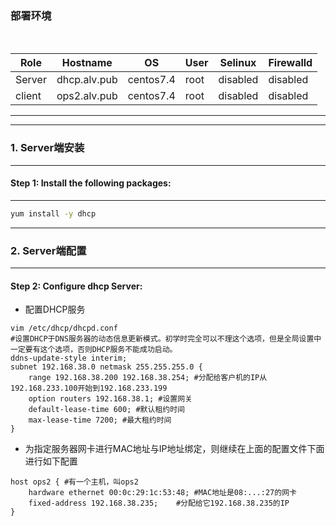 ### 部署环境
<html>
<table>
    <thead>
        <th>Role</th>
        <th>Hostname</th>
        <th>OS</th>
        <th>User</th>
        <th>Selinux</th>
        <th>Firewalld</th>
    </thead>
    <tr>
        <td>Server</td>
        <td>dhcp.alv.pub</td>
        <td>centos7.4</td>
        <td>root</td>
        <td>disabled</td>
        <td>disabled</td>
    </tr>
    <tr>
        <td>client</td>
        <td>ops2.alv.pub</td>
        <td>centos7.4</td>
         <td>root</td>
        <td>disabled</td>
        <td>disabled</td>
    </tr>
</table>
 </html>

---

---
###  1. Server端安装
---

#### Step 1: Install the following packages:

---

```bash
yum install -y dhcp
```


---
###  2. Server端配置
---

#### Step 2: Configure dhcp Server: 

-  配置DHCP服务
```
vim /etc/dhcp/dhcpd.conf
#设置DHCP于DNS服务器的动态信息更新模式。初学时完全可以不理这个选项，但是全局设置中一定要有这个选项，否则DHCP服务不能成功启动。
ddns-update-style interim;
subnet 192.168.38.0 netmask 255.255.255.0 {
    range 192.168.38.200 192.168.38.254; #分配给客户机的IP从192.168.233.100开始到192.168.233.199
    option routers 192.168.38.1; #设置网关
    default-lease-time 600; #默认租约时间
    max-lease-time 7200; #最大租约时间
}

```
- 为指定服务器网卡进行MAC地址与IP地址绑定，则继续在上面的配置文件下面进行如下配置
```
host ops2 { #有一个主机，叫ops2
    hardware ethernet 00:0c:29:1c:53:48; #MAC地址是08:...:27的网卡
    fixed-address 192.168.38.235;    #分配给它192.168.38.235的IP
}
```
